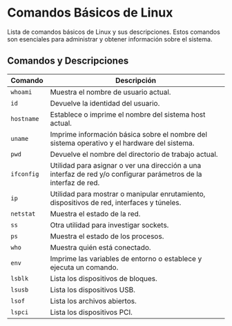 # Comandos Básicos de Linux

Lista de comandos básicos de Linux y sus descripciones. Estos comandos son esenciales para administrar y obtener información sobre el sistema.

## Comandos y Descripciones

| Comando    | Descripción                                                                                       |
|------------|---------------------------------------------------------------------------------------------------|
| `whoami`   | Muestra el nombre de usuario actual.                                                              |
| `id`       | Devuelve la identidad del usuario.                                                                |
| `hostname` | Establece o imprime el nombre del sistema host actual.                                            |
| `uname`    | Imprime información básica sobre el nombre del sistema operativo y el hardware del sistema.       |
| `pwd`      | Devuelve el nombre del directorio de trabajo actual.                                              |
| `ifconfig` | Utilidad para asignar o ver una dirección a una interfaz de red y/o configurar parámetros de la interfaz de red. |
| `ip`       | Utilidad para mostrar o manipular enrutamiento, dispositivos de red, interfaces y túneles.        |
| `netstat`  | Muestra el estado de la red.                                                                      |
| `ss`       | Otra utilidad para investigar sockets.                                                            |
| `ps`       | Muestra el estado de los procesos.                                                                |
| `who`      | Muestra quién está conectado.                                                                     |
| `env`      | Imprime las variables de entorno o establece y ejecuta un comando.                                |
| `lsblk`    | Lista los dispositivos de bloques.                                                                |
| `lsusb`    | Lista los dispositivos USB.                                                                       |
| `lsof`     | Lista los archivos abiertos.                                                                      |
| `lspci`    | Lista los dispositivos PCI.                                                                       |
